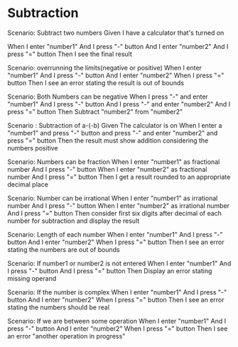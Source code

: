 # Subtraction

Scenario: Subtract two numbers
Given I have a calculator that's turned on

When I enter "number1"
And I press "-" button
And I enter "number2"
And I press "=" button
Then I see the final result

Scenario: overrunning the limits(negative or positive)
When I enter "number1"
And I press "-" button
And I enter "number2"
When I press "=" button
Then I see an error stating the result is out of bounds

Scenario: Both Numbers can be negative
When I press "-" and enter "number1"
And I press "-" button
And I  press "-" and  enter "number2"
And I press "=" button
Then Subtract "number2" from "number2"

Scenario : Subtraction of a-(-b)
Given The calculator is on
When I enter a "number1"
and press "-" button
and press "-" and enter "number2"
and press "=" button
Then the result must show addition considering the numbers positive

Scenario: Numbers can be fraction
When I enter "number1" as fractional number
And I press "-" button
When I enter "number2" as fractional number
And I press "=" button
Then I get a result rounded to an appropriate decimal place

Scenario: Number can be irrational
When I enter "number1" as irrational number
And I press "-" button
When I enter "number2" as irrational number
And I press "=" button
Then consider first six digits after decimal of each number for subtraction and display the result

Scenario: Length of each number
When I enter "number1"
And I press "-" button
And I enter "number2"
When I press "=" button
Then I see an error stating the numbers are out of bounds

Scenario: If number1 or number2 is not entered
When I enter "number1"
And I press "-" button
And I press "=" button
Then Display an error stating missing operand

Scenario: If the number is complex
When I enter "number1"
And I press "-" button
And I enter "number2"
When I press "=" button
Then I see an error stating the numbers should be real

Scenario: If we are between some operation
When I enter "number1"
And I press "-" button
And I enter "number2"
When I press "=" button
Then I see an error "another operation in progress"
